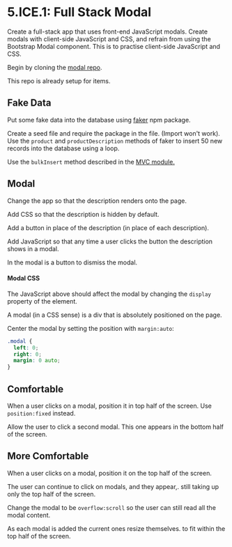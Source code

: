 # 5.ICE.1: Full Stack Modal

Create a full-stack app that uses front-end JavaScript modals. Create modals with client-side JavaScript and CSS, and refrain from using the Bootstrap Modal component. This is to practise client-side JavaScript and CSS.

Begin by cloning the [modal repo](https://github.com/rocketacademy/full-stack-modal-swe1).

This repo is already setup for items.

## Fake Data

Put some fake data into the database using [faker](https://github.com/Marak/Faker.js) npm package.

Create a seed file and require the package in the file. \(Import won't work\). Use the `product` and `productDescription` methods of faker to insert 50 new records into the database using a loop.

Use the `bulkInsert` method described in the [MVC module.](../../4-back-end-structure/4.3-mvc.md#less-than-generated_date-greater-than-fake-data-js)

## Modal

Change the app so that the description renders onto the page.

Add CSS so that the description is hidden by default.

Add a button in place of the description \(in place of each description\).

Add JavaScript so that any time a user clicks the button the description shows in a modal.

In the modal is a button to dismiss the modal.

#### Modal CSS

The JavaScript above should affect the modal by changing the `display` property of the element.

A modal \(in a CSS sense\) is a div that is absolutely positioned on the page.

Center the modal by setting the position with `margin:auto`:

```css
.modal {
  left: 0;
  right: 0;
  margin: 0 auto;
}
```

## Comfortable

When a user clicks on a modal, position it in top half of the screen. Use `position:fixed` instead.

Allow the user to click a second modal. This one appears in the bottom half of the screen.

## More Comfortable

When a user clicks on a modal, position it on the top half of the screen.

The user can continue to click on modals, and they appear,. still taking up only the top half of the screen.

Change the modal to be `overflow:scroll` so the user can still read all the modal content.

As each modal is added the current ones resize themselves. to fit within the top half of the screen.
